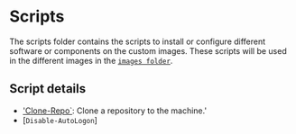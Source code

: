 # Scripts
The scripts folder contains the scripts to install or configure different software or components on the custom images.  These scripts will be used in the different images in the [`images folder`](/images/).

## Script details
- ['Clone-Repo`](/scripts/Clone-Repo.ps1): Clone a repository to the machine.'
- [`Disable-AutoLogon`]
